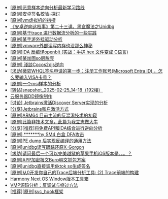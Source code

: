 + [[原创]恶意样本逆向分析最新学习路线](https://bbs.kanxue.com/thread-284598.htm)
+ [[原创]安卓签名校验-探讨](https://bbs.kanxue.com/thread-285647.htm)
+ [[原创]vm虚拟机的初探](https://bbs.kanxue.com/thread-284883.htm)
+ [《安卓逆向这档事》第二十三课、黑盒魔法之Unidbg](https://bbs.kanxue.com/thread-285073.htm)
+ [[原创]基于trace 进行数据流分析的一些实践](https://bbs.kanxue.com/thread-285243.htm)
+ [[原创]某手游外挂驱动分析](https://bbs.kanxue.com/thread-284674.htm)
+ [[原创]vmware外部读写内存也没那么神秘](https://bbs.kanxue.com/thread-284956.htm)
+ [[原创]IDA 反编译openblt (实战：手搓 hex 文件变成 C语言)](https://bbs.kanxue.com/thread-285731.htm)
+ [[原创]某加固so层脱壳](https://bbs.kanxue.com/thread-285539.htm)
+ [[原创] 淺談Cocos2djs逆向](https://bbs.kanxue.com/thread-283299.htm)
+ [[求助]微软WHQL签名申请的第一步：注册工作账号(Microsoft Entra ID)  ，怎么要输入VISA卡号？](https://bbs.kanxue.com/thread-284441.htm)
+ [[原创]一个msi样本的分析](https://bbs.kanxue.com/thread-285747.htm)
+ [[转帖]snapshot_2025-02-25_14-18（192楼）](https://bbs.kanxue.com/thread-270207.htm)
+ [云服务器DD镜像制作](https://bbs.kanxue.com/thread-284814.htm)
+ [[讨论] Jetbrains激活Discover Server实现的分析](https://bbs.kanxue.com/thread-283941.htm)
+ [[分享]Jetbrains账户激活方式](https://bbs.kanxue.com/thread-284298.htm)
+ [[原创]ARM64 目前主流的反混淆技术的初窥](https://bbs.kanxue.com/thread-285567.htm)
+ [[原创]此篇非技术文章，此篇为我立志做大牛](https://bbs.kanxue.com/thread-284823.htm)
+ [[分享][推荐]将免费API和IDA结合进行逆向分析](https://bbs.kanxue.com/thread-285659.htm)
+ [[原创] *******hy SM4 白盒 DFA攻击](https://bbs.kanxue.com/thread-285313.htm)
+ [[原创]PE dump 后实现反编译的通用方法](https://bbs.kanxue.com/thread-284958.htm)
+ [[原创]unidbg读写跟踪还原X-Gorgon](https://bbs.kanxue.com/thread-285586.htm)
+ [[求助]请问最后一个可以完美越狱的苹果手机iOS版本是。。。？](https://bbs.kanxue.com/thread-285490.htm)
+ [[原创]APP加密报文Burp明文抓包方案](https://bbs.kanxue.com/thread-280976.htm)
+ [[原创]unidbg直接调用tiktok so生成签名](https://bbs.kanxue.com/thread-285623.htm)
+ [[原创]从0开发你自己的Trace后端分析工具: (2) Trace前端的构建](https://bbs.kanxue.com/thread-285745.htm)
+ [Harmony Next OS Window版本工具箱](https://bbs.kanxue.com/thread-284829.htm)
+ [VMP源码分析：反调试与绕过方法](https://bbs.kanxue.com/thread-282244.htm)
+ [[推荐][原创]svc_hook框架](https://bbs.kanxue.com/thread-284713.htm)
